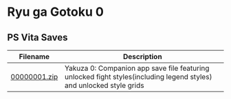 # Ryu ga Gotoku 0

## PS Vita Saves

| Filename | Description |
|----------|-------------|
| [00000001.zip](00000001.zip) | Yakuza 0: Companion app save file featuring unlocked fight styles(including legend styles) and unlocked style grids  |
